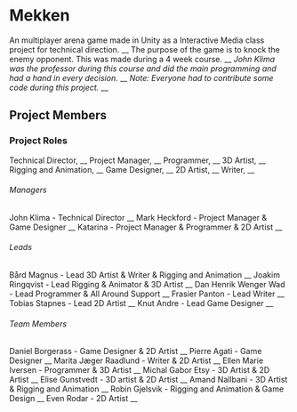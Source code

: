 # Mekken

An multiplayer arena game made in Unity as a Interactive Media class project for technical direction. __
The purpose of the game is to knock the enemy opponent. This was made during a 4 week course. __
*John Klima was the professor during this course and did the main programming and had a hand in every decision.* __
*Note: Everyone had to contribute some code during this project.* __


## Project Members

### Project Roles
Technical Director, __
Project Manager, __
Programmer, __
3D Artist, __
Rigging and Animation, __
Game Designer, __
2D Artist, __
Writer, __

###### Managers
John Klima - Technical Director __
Mark Heckford - Project Manager & Game Designer __
Katarina - Project Manager & Programmer & 2D Artist __


###### Leads
Bård Magnus - Lead 3D Artist & Writer & Rigging and Animation __
Joakim Ringqvist - Lead Rigging & Animator & 3D Artist __
Dan Henrik Wenger Wad - Lead Programmer & All Around Support __
Frasier Panton - Lead Writer __
Tobias Stapnes - Lead 2D Artist __
Knut Andre - Lead Game Designer __


###### Team Members
Daniel Borgerass - Game Designer & 2D Artist __
Pierre Agati - Game Designer __
Marita Jæger Raadlund - Writer & 2D Artist __
Ellen Marie Iversen - Programmer & 3D Artist __
Michal Gabor Etsy - 3D Artist & 2D Artist __
Elise Gunstvedt - 3D artist & 2D Artist __
Amand Nallbani - 3D Artist & Rigging and Animation __
Robin Gjelsvik - Rigging and Animation & Game Design __
Even Rodar - 2D Artist __
